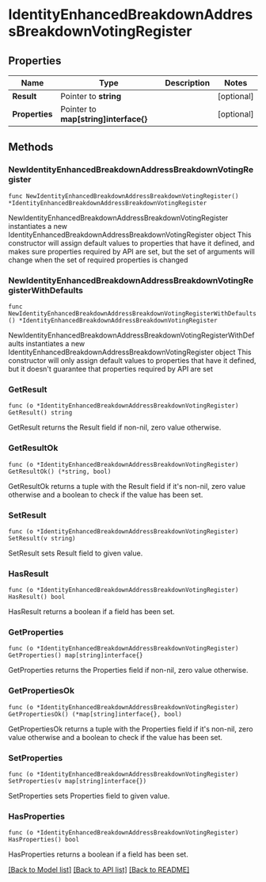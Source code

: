 # IdentityEnhancedBreakdownAddressBreakdownVotingRegister

## Properties

Name | Type | Description | Notes
------------ | ------------- | ------------- | -------------
**Result** | Pointer to **string** |  | [optional] 
**Properties** | Pointer to **map[string]interface{}** |  | [optional] 

## Methods

### NewIdentityEnhancedBreakdownAddressBreakdownVotingRegister

`func NewIdentityEnhancedBreakdownAddressBreakdownVotingRegister() *IdentityEnhancedBreakdownAddressBreakdownVotingRegister`

NewIdentityEnhancedBreakdownAddressBreakdownVotingRegister instantiates a new IdentityEnhancedBreakdownAddressBreakdownVotingRegister object
This constructor will assign default values to properties that have it defined,
and makes sure properties required by API are set, but the set of arguments
will change when the set of required properties is changed

### NewIdentityEnhancedBreakdownAddressBreakdownVotingRegisterWithDefaults

`func NewIdentityEnhancedBreakdownAddressBreakdownVotingRegisterWithDefaults() *IdentityEnhancedBreakdownAddressBreakdownVotingRegister`

NewIdentityEnhancedBreakdownAddressBreakdownVotingRegisterWithDefaults instantiates a new IdentityEnhancedBreakdownAddressBreakdownVotingRegister object
This constructor will only assign default values to properties that have it defined,
but it doesn't guarantee that properties required by API are set

### GetResult

`func (o *IdentityEnhancedBreakdownAddressBreakdownVotingRegister) GetResult() string`

GetResult returns the Result field if non-nil, zero value otherwise.

### GetResultOk

`func (o *IdentityEnhancedBreakdownAddressBreakdownVotingRegister) GetResultOk() (*string, bool)`

GetResultOk returns a tuple with the Result field if it's non-nil, zero value otherwise
and a boolean to check if the value has been set.

### SetResult

`func (o *IdentityEnhancedBreakdownAddressBreakdownVotingRegister) SetResult(v string)`

SetResult sets Result field to given value.

### HasResult

`func (o *IdentityEnhancedBreakdownAddressBreakdownVotingRegister) HasResult() bool`

HasResult returns a boolean if a field has been set.

### GetProperties

`func (o *IdentityEnhancedBreakdownAddressBreakdownVotingRegister) GetProperties() map[string]interface{}`

GetProperties returns the Properties field if non-nil, zero value otherwise.

### GetPropertiesOk

`func (o *IdentityEnhancedBreakdownAddressBreakdownVotingRegister) GetPropertiesOk() (*map[string]interface{}, bool)`

GetPropertiesOk returns a tuple with the Properties field if it's non-nil, zero value otherwise
and a boolean to check if the value has been set.

### SetProperties

`func (o *IdentityEnhancedBreakdownAddressBreakdownVotingRegister) SetProperties(v map[string]interface{})`

SetProperties sets Properties field to given value.

### HasProperties

`func (o *IdentityEnhancedBreakdownAddressBreakdownVotingRegister) HasProperties() bool`

HasProperties returns a boolean if a field has been set.


[[Back to Model list]](../README.md#documentation-for-models) [[Back to API list]](../README.md#documentation-for-api-endpoints) [[Back to README]](../README.md)


